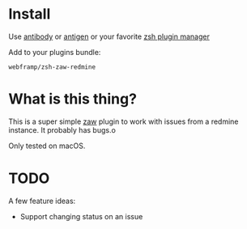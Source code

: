 # Install
Use [antibody](https://github.com/getantibody/antibody) or [antigen](https://github.com/zsh-users/antigen) or your favorite [zsh plugin manager](https://github.com/unixorn/awesome-zsh-plugins#frameworks)

Add to your plugins bundle:
```
webframp/zsh-zaw-redmine
```

# What is this thing?
This is a super simple [zaw](https://github.com/zsh-users/zaw) plugin to
work with issues from a redmine instance. It probably has bugs.o

Only tested on macOS.

# TODO

A few feature ideas:

* Support changing status on an issue
